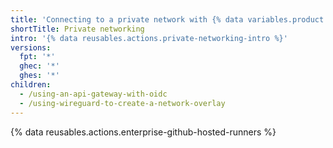 ```yaml
---
title: 'Connecting to a private network with {% data variables.product.company_short %}-hosted runners'
shortTitle: Private networking
intro: '{% data reusables.actions.private-networking-intro %}'
versions:
  fpt: '*'
  ghec: '*'
  ghes: '*'
children:
  - /using-an-api-gateway-with-oidc
  - /using-wireguard-to-create-a-network-overlay
---
```


{% data reusables.actions.enterprise-github-hosted-runners %}
